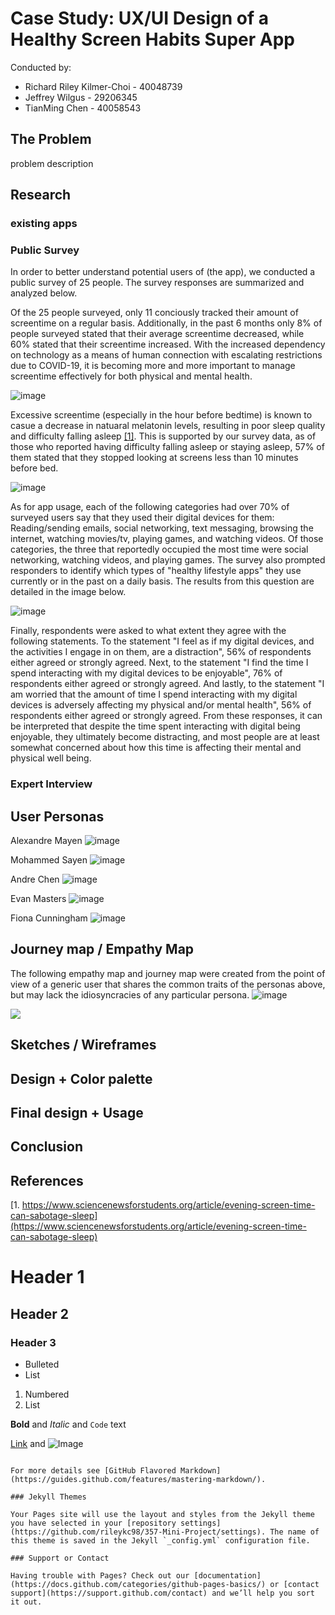 # Case Study: UX/UI Design of a Healthy Screen Habits Super App

Conducted by:

- Richard Riley Kilmer-Choi - 40048739
- Jeffrey Wilgus - 29206345
- TianMing Chen - 40058543


## The Problem

problem description

## Research

### existing apps

### Public Survey
In order to better understand potential users of (the app), we conducted a public survey of 25 people. The survey responses are summarized and analyzed below.

Of the 25 people surveyed, only 11 conciously tracked their amount of screentime on a regular basis. Additionally, in the past 6 months only 8% of people surveyed stated that their average screentime decreased, while 60% stated that their screentime increased. With the increased dependency on technology as a means of human connection with escalating restrictions due to COVID-19, it is becoming more and more important to manage screentime effectively for both physical and mental health. 

![image](/resources/past-6-months-chart.jpg)

Excessive screentime (especially in the hour before bedtime) is known to casue a decrease in natuaral melatonin levels, resulting in poor sleep quality and difficulty falling asleep [[1]](https://www.sciencenewsforstudents.org/article/evening-screen-time-can-sabotage-sleep). This is supported by our survey data, as of those who reported having difficulty falling asleep or staying asleep, 57% of them stated that they stopped looking at screens less than 10 minutes before bed.

![image](/resources/sleep-trouble-screen-shut-off-chart.jpg)

As for app usage, each of the following categories had over 70% of surveyed users say that they used their digital devices for them: Reading/sending emails, social networking, text messaging, browsing the internet, watching movies/tv, playing games, and watching videos. Of those categories, the three that reportedly occupied the most time were social networking, watching videos, and playing games. The survey also prompted responders to identify which types of "healthy lifestyle apps" they use currently or in the past on a daily basis. The results from this question are detailed in the image below.

![image](/resources/app-usage-chart-2.jpg)

Finally, respondents were asked to what extent they agree with the following statements. To the statement "I feel as if my digital devices, and the activities I engage in on them, are a distraction", 56% of respondents either agreed or strongly agreed. Next, to the statement "I find the time I spend interacting with my digital devices to be enjoyable", 76% of respondents either agreed or strongly agreed. And lastly, to the statement "I am worried that the amount of time I spend interacting with my digital devices is adversely affecting my physical and/or mental health", 56% of respondents either agreed or strongly agreed. From these responses, it can be interpreted that despite the time spent interacting with digital being enjoyable, they ultimately become distracting, and most people are at least somewhat concerned about how this time is affecting their mental and physical well being.

### Expert Interview


## User Personas

Alexandre Mayen
![image](/resources/persona-alexandre.png)
<a href="https://github.com/rileykc98/357-Mini-Project/blob/gh-pages/resources/persona-alexandre.png"></a>

Mohammed Sayen
![image](/resources/persona-mohammed.jpg)
<a href="https://github.com/rileykc98/357-Mini-Project/blob/gh-pages/resources/persona-mohammed.jpg"></a>

Andre Chen
![image](/resources/persona-andre.png)
<a href="https://github.com/rileykc98/357-Mini-Project/blob/gh-pages/resources/persona-andre.png"></a>

Evan Masters
![image](/resources/persona-evan.png)
<a href="https://github.com/rileykc98/357-Mini-Project/blob/gh-pages/resources/persona-evan.png"></a>

Fiona Cunningham
![image](/resources/persona-fiona.png)
<a href="https://github.com/rileykc98/357-Mini-Project/blob/gh-pages/resources/persona-fiona.png"></a>

## Journey map / Empathy Map
The following empathy map and journey map were created from the point of view of a generic user that shares the common traits of the personas above, but may lack the idiosyncracies of any particular persona.
![image](/resources/empathy-map.png)

<a href="https://raw.githubusercontent.com/rileykc98/357-Mini-Project/gh-pages/resources/journey-map.png.jpg">
<img src="https://raw.githubusercontent.com/rileykc98/357-Mini-Project/gh-pages/resources/journey-map.png.jpg"/>
</a>


## Sketches / Wireframes


## Design + Color palette


## Final design + Usage


## Conclusion

## References
[1. https://www.sciencenewsforstudents.org/article/evening-screen-time-can-sabotage-sleep](https://www.sciencenewsforstudents.org/article/evening-screen-time-can-sabotage-sleep)


# Header 1
## Header 2
### Header 3

- Bulleted
- List

1. Numbered
2. List

**Bold** and _Italic_ and `Code` text

[Link](url) and ![Image](src)
```

For more details see [GitHub Flavored Markdown](https://guides.github.com/features/mastering-markdown/).

### Jekyll Themes

Your Pages site will use the layout and styles from the Jekyll theme you have selected in your [repository settings](https://github.com/rileykc98/357-Mini-Project/settings). The name of this theme is saved in the Jekyll `_config.yml` configuration file.

### Support or Contact

Having trouble with Pages? Check out our [documentation](https://docs.github.com/categories/github-pages-basics/) or [contact support](https://support.github.com/contact) and we’ll help you sort it out.
